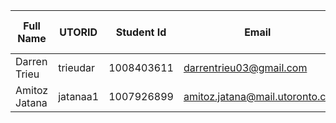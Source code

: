 | Full Name | UTORID | Student Id | Email | Best Way to Contact | Slack Username |
| -------------- | -------------- | -------------- | -------------- | -------------- | -------------- |
| Darren Trieu | trieudar | 1008403611 | darrentrieu03@gmail.com | Email | Darren Trieu |
| Amitoz Jatana | jatanaa1 | 1007926899 | amitoz.jatana@mail.utoronto.ca | Email | Amitoz Jatana |

